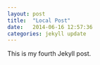 ```yaml
---
layout: post
title:  "Local Post"
date:   2014-06-16 12:57:36
categories: jekyll update
---
```


This is my fourth Jekyll post.

[jekyll-gh]: https://github.com/jekyll/jekyll
[jekyll]:    http://jekyllrb.com
